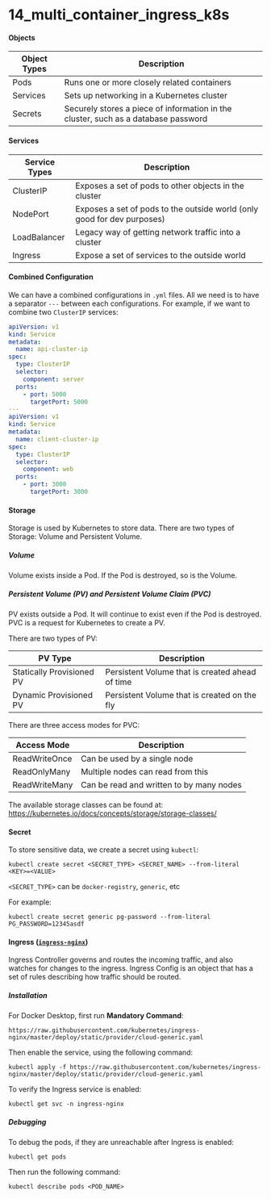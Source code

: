 # 14_multi_container_ingress_k8s

#### Objects

| Object Types | Description |
|---|---|
| Pods | Runs one or more closely related containers |
| Services | Sets up networking in a Kubernetes cluster |
| Secrets | Securely stores a piece of information in the cluster, such as a database password |

#### Services

| Service Types | Description |
|---|---|
| ClusterIP | Exposes a set of pods to other objects in the cluster |
| NodePort | Exposes a set of pods to the outside world (only good for dev purposes) |
| LoadBalancer | Legacy way of getting network traffic into a cluster |
| Ingress | Expose a set of services to the outside world |

#### Combined Configuration

We can have a combined configurations in `.yml` files. All we need is to have a separator `---` between each configurations. For example, if we want to combine two `ClusterIP` services:
``` yaml
apiVersion: v1
kind: Service
metadata:
  name: api-cluster-ip
spec:
  type: ClusterIP
  selector:
    component: server
  ports:
    - port: 5000
      targetPort: 5000
---
apiVersion: v1
kind: Service
metadata:
  name: client-cluster-ip
spec:
  type: ClusterIP
  selector:
    component: web
  ports:
    - port: 3000
      targetPort: 3000
```

#### Storage

Storage is used by Kubernetes to store data. There are two types of Storage: Volume and Persistent Volume.

##### Volume

Volume exists inside a Pod. If the Pod is destroyed, so is the Volume.

##### Persistent Volume (PV) and Persistent Volume Claim (PVC)

PV exists outside a Pod. It will continue to exist even if the Pod is destroyed. PVC is a request for Kubernetes to create a PV.

There are two types of PV:

| PV Type | Description |
|---|---|
| Statically Provisioned PV | Persistent Volume that is created ahead of time |
| Dynamic Provisioned PV | Persistent Volume that is created on the fly |

There are three access modes for PVC:

| Access Mode | Description |
|---|---|
| ReadWriteOnce | Can be used by a single node |
| ReadOnlyMany | Multiple nodes can read from this |
| ReadWriteMany | Can be read and written to by many nodes |

The available storage classes can be found at: https://kubernetes.io/docs/concepts/storage/storage-classes/

#### Secret

To store sensitive data, we create a secret using `kubectl`:
```console
kubectl create secret <SECRET_TYPE> <SECRET_NAME> --from-literal <KEY>=<VALUE>
```

`<SECRET_TYPE>` can be `docker-registry`, `generic`, etc

For example:
```console
kubectl create secret generic pg-password --from-literal PG_PASSWORD=12345asdf 
```

#### Ingress ([`ingress-nginx`](https://github.com/kubernetes/ingress-nginx))

Ingress Controller governs and routes the incoming traffic, and also watches for changes to the ingress.
Ingress Config is an object that has a set of rules describing how traffic should be routed.

##### Installation

For Docker Desktop, first run **Mandatory Command**:
```console
https://raw.githubusercontent.com/kubernetes/ingress-nginx/master/deploy/static/provider/cloud-generic.yaml
```

Then enable the service, using the following command:
```console
kubectl apply -f https://raw.githubusercontent.com/kubernetes/ingress-nginx/master/deploy/static/provider/cloud-generic.yaml
```

To verify the Ingress service is enabled:
```console
kubectl get svc -n ingress-nginx
```

##### Debugging

To debug the pods, if they are unreachable after Ingress is enabled:
```console
kubectl get pods
```

Then run the following command:
```console
kubectl describe pods <POD_NAME>
```